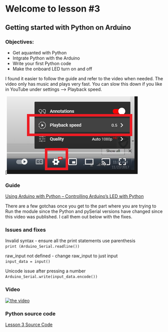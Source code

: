 # Welcome to lesson #3

## Getting started with Python on Arduino

### Objectives:
- Get aquanted with Python
- Intgrate Python with the Arduino
- Write your first Python code
- Make the onboard LED turn on and off

I found it easier to follow the guide and refer to the video when needed. The video only has music and plays very fast. You can slow this down if you like in YouTube under settings --> Playback speed.

[![Playback speed](https://github.com/StateFarm-STEM/pyinthesky/blob/main/lesson3-new/screenshots/yotube-settings-playback-speed.png)

### Guide
[Using Arduino with Python – Controlling Arduino’s LED with Python](https://www.electronicshub.org/controlling-arduino-led-python/)

There are a few gotchas once you get to the part where you are trying to Run the module since the Python and pySerial versions have changed since this video was published. I call them out below with the fixes.

### Issues and fixes

Invalid syntax - ensure all the print statements use parenthesis<br>
```print (Arduino_Serial.readline())```

raw_input not defined - change raw_input to just input<br>
```input_data = input()```

Unicode issue after pressing a number<br>
```Arduino_Serial.write(input_data.encode())```

### Video
[![the video](https://img.youtube.com/vi/4wWqka4EbEY/0.jpg)](https://www.youtube.com/watch?v=4wWqka4EbEY "click to watch")

### Python source code

[Lesson 3 Source Code](https://github.com/StateFarm-STEM/pyinthesky/blob/main/lesson3-new/python-workspace/lesson3-source/arduino-python-controll-the-led.py)
